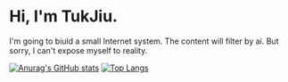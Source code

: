 # Hi, I'm TukJiu.
I'm going to biuld a small Internet system. 
The content will filter by ai.
But sorry, I can't expose myself to reality.

[![Anurag's GitHub stats](https://github-readme-stats.vercel.app/api?username=tukjiu&theme=transparent&show_icons=true)](https://github.com/anuraghazra/github-readme-stats) [![Top Langs](https://github-readme-stats.vercel.app/api/top-langs/?username=tukjiu&layout=compact&theme=transparent)](https://github.com/anuraghazra/github-readme-stats)
